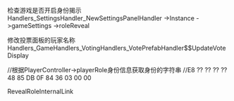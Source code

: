 ﻿检查游戏是否开启身份揭示
Handlers_SettingsHandler_NewSettingsPanelHandler
	->Instance
	->gameSettings
	->roleReveal

修改投票面板的玩家名称
Handlers_GameHandlers_VotingHandlers_VotePrefabHandler$$UpdateVoteDisplay

//根据PlayerController->playerRole身份信息获取身份的字符串
//E8 ?? ?? ?? ?? 48 85 DB 0F 84 36 03 00 00

RevealRoleInternalLink